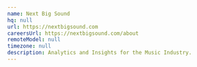 ```yaml
---
name: Next Big Sound
hq: null
url: https://nextbigsound.com
careersUrl: https://nextbigsound.com/about
remoteModel: null
timezone: null
description: Analytics and Insights for the Music Industry.
---
```

